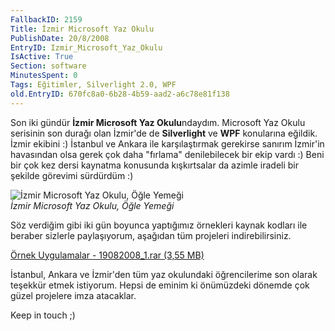 ```yaml
---
FallbackID: 2159
Title: İzmir Microsoft Yaz Okulu
PublishDate: 20/8/2008
EntryID: Izmir_Microsoft_Yaz_Okulu
IsActive: True
Section: software
MinutesSpent: 0
Tags: Eğitimler, Silverlight 2.0, WPF
old.EntryID: 670fc8a0-6b28-4b59-aad2-a6c78e81f138
---
```

Son iki gündür **İzmir Microsoft Yaz Okulu**ndaydım. Microsoft Yaz Okulu
serisinin son durağı olan İzmir'de de **Silverlight** ve **WPF**
konularına eğildik. İzmir ekibini :) İstanbul ve Ankara ile
karşılaştırmak gerekirse sanırım İzmir'in havasından olsa gerek çok daha
"fırlama" denilebilecek bir ekip vardı :) Beni bir çok kez dersi
kaynatma konusunda kışkırtsalar da azimle iradeli bir şekilde görevimi
sürdürdüm :)

![İzmir Microsoft Yaz Okulu, Öğle
Yemeği](http://cdn.daron.yondem.com/assets/2159/19082008_2.jpg)\
*İzmir Microsoft Yaz Okulu, Öğle Yemeği*

Söz verdiğim gibi iki gün boyunca yaptığımız örnekleri kaynak kodları
ile beraber sizlerle paylaşıyorum, aşağıdan tüm projeleri
indirebilirsiniz.  

[Örnek Uygulamalar - 19082008\_1.rar (3,55
MB)](http://cdn.daron.yondem.com/assets/2159/19082008_1.rar)

İstanbul, Ankara ve İzmir'den tüm yaz okulundaki öğrencilerime son
olarak teşekkür etmek istiyorum. Hepsi de eminim ki önümüzdeki dönemde
çok güzel projelere imza atacaklar.

Keep in touch ;)


